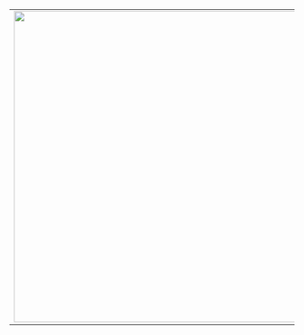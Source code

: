 <center>
  <table>
  <tr>
      <td><img width="550px" align="left" src="https://github-readme-stats.vercel.app/api?username=iceychris&show_icons=true&hide_border=true&count_private=true&layout=compact" /></td>
      <td><img width="550px" align="left" src="https://github-readme-stats.vercel.app/api/top-langs/?username=iceychris&hide=html&layout=compact" /></td>
  </tr>   
</table>
</center>

